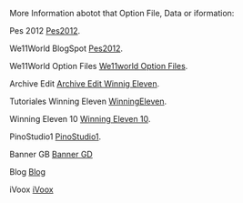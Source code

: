 More Information abotot that Option File, Data or iformation:

Pes 2012 [Pes2012](http://www.we11world.pinostudio1.com/).

We11World BlogSpot [Pes2012](http://we11world.blogspot.com.co/).

We11World Option Files [We11world Option Files](http://we11world.pinostudio1.com/archive/index.php?forum-2.html/).

Archive Edit [Archive Edit Winnig Eleven](http://we11world.pinostudio1.com/archive/index.php?forum-3.html/).

Tutoriales Winning Eleven [WinningEleven](http://we11world.pinostudio1.com/archive/index.php?forum-4.html/).

Winning Eleven 10 [Winning Eleven 10](http://www.tauro.pinostudio1.com/winningeleven10/).

PinoStudio1 [PinoStudio1](http://pinostudio1.com/archive/index.php).

Banner GB [Banner GD](http://www.tauro.pinostudio1.com/banner-gd/login.php)

Blog [Blog](http://diegopino.blogspot.com.co)

iVoox [iVoox](http://co.ivoox.com/es/pinostudio_aj_8911016_1.html)





